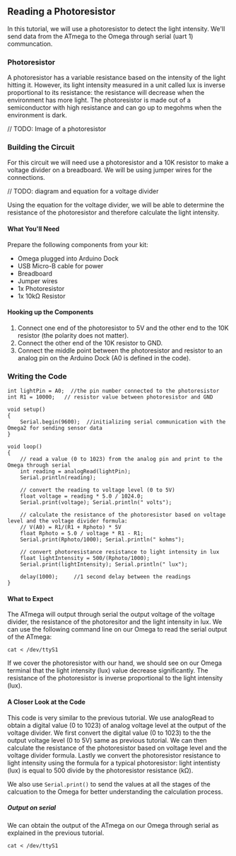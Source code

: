 ## Reading a Photoresistor

<!-- // description of what this experiment will accomplish and what we'll learn -->
In this tutorial, we will use a photoresistor to detect the light intensity. We'll send data from the ATmega to the Omega through serial (uart 1) communcation.

### Photoresistor
<!-- // should be its own markdown file
// explanation that a photoresistor puts out a variable resistance based on the intensity of the light hitting it -->

A photoresistor has a variable resistance based on the intensity of the light hitting it. However, its light intensity measured in a unit called lux is inverse proportional to its resistance: the resistance will decrease when the environment has more light. The photoresistor is made out of a semiconductor with high resistance and can go up to megohms when the environment is dark. 

// TODO: Image of a photoresistor

### Building the Circuit

For this circuit we will need use a photoresistor and a 10K resistor to make a voltage divider on a breadboard. We will be using jumper wires for the connections.

// TODO: diagram and equation for a voltage divider

Using the equation for the voltage divider, we will be able to determine the resistance of the photoresistor and therefore calculate the light intensity.

#### What You'll Need

Prepare the following components from your kit:

* Omega plugged into Arduino Dock
* USB Micro-B cable for power
* Breadboard
* Jumper wires
* 1x Photoresistor
* 1x 10kΩ Resistor

#### Hooking up the Components

<!-- // walkthrough all of the wiring
// 5V <-> photoresistor <-> 10K resistor <-> GND
// A0 pin connected to between photoresistor and 10k resistor -->

1. Connect one end of the photoresistor to 5V and the other end to the 10K resistor (the polarity does not matter). 
1. Connect the other end of the 10K resistor to GND.
1. Connect the middle point between the photoresistor and resistor to an analog pin on the Arduino Dock (A0 is defined in the code).

### Writing the Code

<!-- // write code that:
//  * reads the sensor voltage
//  * converts it to light intensity
//  * prints it on the serial line
//    * maybe make it detect once every 1 seconds -->

``` arduino
int lightPin = A0;  //the pin number connected to the photoresistor
int R1 = 10000;   // resistor value between photoresistor and GND

void setup()
{
    Serial.begin(9600);  //initializing serial communication with the Omega2 for sending sensor data
}

void loop()
{
    // read a value (0 to 1023) from the analog pin and print to the Omega through serial
    int reading = analogRead(lightPin);
    Serial.println(reading);   
    
    // convert the reading to voltage level (0 to 5V)
    float voltage = reading * 5.0 / 1024.0;
    Serial.print(voltage); Serial.println(" volts");

    // calculate the resistance of the photoresistor based on voltage level and the voltage divider formula:
    // V(A0) = R1/(R1 + Rphoto) * 5V
    float Rphoto = 5.0 / voltage * R1 - R1;
    Serial.print(Rphoto/1000); Serial.println(" kohms");

    // convert photoresistance resistance to light intensity in lux
    float lightIntensity = 500/(Rphoto/1000);
    Serial.print(lightIntensity); Serial.println(" lux");
    
    delay(1000);     //1 second delay between the readings
}
```

#### What to Expect

<!-- // make the omega connect to the microcontroller using uart1 (link to the article), read the light intensity data
// have the user cover the photoresistor with their hand and observe the change in value, have them shine a light at it -->

The ATmega will output through serial the output voltage of the voltage divider, the resistance of the photoresitor and the light intensity in lux. We can use the following command line on our Omega to read the serial output of the ATmega:

```
cat < /dev/ttyS1
```
If we cover the photoresistor with our hand, we should see on our Omega terminal that the light intensity (lux) value decrease significantly. The resistance of the photoresistor is inverse proportional to the light intensity (lux).

#### A Closer Look at the Code

This code is very similar to the previous tutorial. We use analogRead to obtain a digital value (0 to 1023) of analog voltage level at the output of the voltage divider. We first convert the digital value (0 to 1023) to the the output voltage level (0 to 5V) same as previous tutorial. We can then calculate the resistance of the photoresistor based on voltage level and the voltage divider formula. Lastly we convert the photoresistor resistance to light intensity using the formula for a typical photoresistor: light intentisty (lux) is equal to 500 divide by the photoresistor resistance (kΩ). 

We also use `Serial.print()` to send the values at all the stages of the calcuation to the Omega for better understanding the calculation process.

##### Output on serial

<!-- // explanation of how the omega and atmega chip are linked, go into a little bit of detail -->
We can obtain the output of the ATmega on our Omega through serial as explained in the previous tutorial.

```
cat < /dev/ttyS1
```